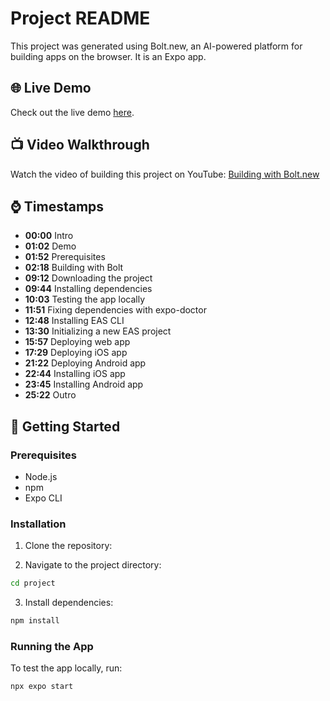 # Project README

This project was generated using Bolt.new, an AI-powered platform for building apps on the browser. It is an Expo app.

## 🌐 Live Demo

Check out the live demo [here](https://beto-fyi.expo.app).

## 📺 Video Walkthrough

Watch the video of building this project on YouTube: [Building with Bolt.new](https://youtu.be/iCwxkm2PkQE)

## ⌚ Timestamps

- **00:00** Intro
- **01:02** Demo
- **01:52** Prerequisites
- **02:18** Building with Bolt
- **09:12** Downloading the project
- **09:44** Installing dependencies
- **10:03** Testing the app locally
- **11:51** Fixing dependencies with expo-doctor
- **12:48** Installing EAS CLI
- **13:30** Initializing a new EAS project
- **15:57** Deploying web app
- **17:29** Deploying iOS app
- **21:22** Deploying Android app
- **22:44** Installing iOS app
- **23:45** Installing Android app
- **25:22** Outro

## 🚀 Getting Started

### Prerequisites

- Node.js
- npm
- Expo CLI

### Installation

1. Clone the repository:

2. Navigate to the project directory:

```sh
cd project
```

3. Install dependencies:

```sh
npm install
```

### Running the App

To test the app locally, run:

```sh
npx expo start
```
